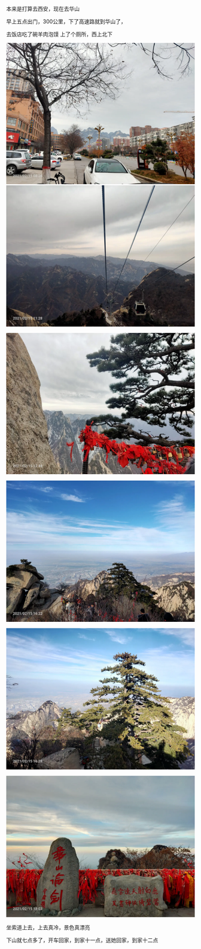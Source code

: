 本来是打算去西安，现在去华山


早上五点出门，300公里，下了高速路就到华山了，

去饭店吃了碗羊肉泡馍
上了个厕所，西上北下

![](../../img/6904315-0c110f7f34b8f397.jpg)
![](../../img/6904315-9205b0bce2345746.jpg)

![](../../img/6904315-0b800b5c7d3f5af9.jpg)

![](../../img/6904315-bb315456ee9cfa4c.jpg)

![](../../img/6904315-8c3b7c46e1890443.jpg)

![](../../img/6904315-ed33cd3d2ee30f9e.jpg)

坐索道上去，上去真冷，景色真漂亮

下山就七点多了，开车回家，到家十一点，送她回家，到家十二点
